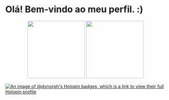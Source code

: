 # Olá! Bem-vindo ao meu perfil. :) #

<div align="center">
  <img height=180rm src="https://github-readme-stats.vercel.app/api?username=dynorph&theme=dark&show_icons=true">
  <img height=180rm src="https://github-readme-stats.vercel.app/api/top-langs/?username=dynorph&theme=dark&layout=compact">
</div>

[![An image of @dynorph's Holopin badges, which is a link to view their full Holopin profile](https://holopin.me/dynorph)](https://holopin.io/@dynorph)
